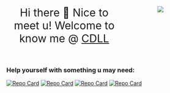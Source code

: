<header style='display: flex;'>
  <aside style='flex: 3;display: block;font-size: 2em;'>
    Hi there 🙋 Nice to meet u! Welcome to know me @ <a href='https://cdll.js.org'>CDLL</a>
  </aside>
  <a style='flex: 2;display: block;float: right;' href='https://github.com/cdll'>
    <img
      style='display: inline-block;max-width: 100%;'
      src='https://github-readme-stats.vercel.app/api?username=cdll&show_icons=true&title_color=2cadf0&icon_color=cad&text_color=909090&bg_color=123123'
    />
  </a>
</header>

### Help yourself with something u may need:
[![Repo Card](https://github-readme-stats.vercel.app/api/pin/?username=cdll&show_icons=true&title_color=2cadf0&icon_color=cad&repo=whenx)](https://github.com/cdll/whenx)
[![Repo Card](https://github-readme-stats.vercel.app/api/pin/?username=cdll&show_icons=true&title_color=2cadf0&icon_color=cad&repo=gulp-vue-parser)](https://github.com/cdll/gulp-vue-parser)
[![Repo Card](https://github-readme-stats.vercel.app/api/pin/?username=cdll&show_icons=true&title_color=2cadf0&icon_color=cad&repo=rem.css)](https://github.com/cdll/rem.css)
[![Repo Card](https://github-readme-stats.vercel.app/api/pin/?username=cdll&show_icons=true&title_color=2cadf0&icon_color=cad&repo=import)](https://github.com/cdll/import)

<!--
**cdll/cdll** is a ✨ _special_ ✨ repository because its `README.md` (this file) appears on your GitHub profile.
[![Repo Card](https://github-readme-stats.vercel.app/api?username=cdll&show_icons=true&title_color=2cadf0&icon_color=cad&text_color=909090&bg_color=123123)](https://github.com/cdll)

Here are some ideas to get you started:

- 🔭 I’m currently working on ...
- 🌱 I’m currently learning ...
- 👯 I’m looking to collaborate on ...
- 🤔 I’m looking for help with ...
- 💬 Ask me about ...
- 📫 How to reach me: ...
- 😄 Pronouns: ...
- ⚡ Fun fact: ...
-->

